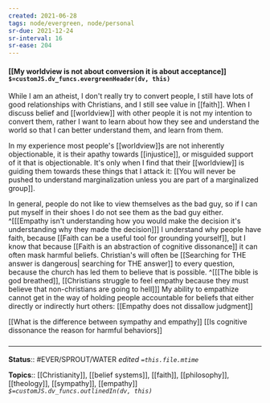 ```yaml
---
created: 2021-06-28
tags: node/evergreen, node/personal 
sr-due: 2021-12-24
sr-interval: 16
sr-ease: 204
---
```


#### [[My worldview is not about conversion it is about acceptance]] `$=customJS.dv_funcs.evergreenHeader(dv, this)`

While I am an atheist, I don't really try to convert people, I still have lots of good relationships with Christians, and I still see value in [[faith]]. When I discuss belief and [[worldview]] with other people it is not my intention to convert them, rather I want to learn about how they see and understand the world so that I can better understand them, and learn from them.

In my experience most people's [[worldview]]s are not inherently objectionable,
it is their apathy towards [[injustice]], or misguided support of it that is objectionable.
It's only when I find that their [[worldview]] is guiding them towards these things that I attack it:
[[You will never be pushed to understand marginalization unless you are part of a marginalized group]].

In general, people do not like to view themselves as the bad guy, so if I can put myself in their shoes I do not see them as the bad guy either.
^[[[Empathy isn't understanding how you would make the decision it's understanding why they made the decision]]]
I understand why people have faith, because [[Faith can be a useful tool for grounding yourself]],
but I know that because [[Faith is an abstraction of cognitive dissonance]] it can often mask harmful beliefs. Christian's will often be [[Searching for THE answer is dangerous| searching for THE answer]] to every question, because the church has led them to believe that is possible.
^[[[The bible is god breathed]], [[Christians struggle to feel empathy because they must believe that non-christians are going to hell]]]
My ability to empathize cannot get in the way of holding people accountable for beliefs
that either directly or indirectly hurt others:
[[Empathy does not dissallow judgment]]

[[What is the difference between sympathy and empathy]]
[[Is cognitive dissonance the reason for harmful behaviors]]
### <hr class="footnote"/>

**Status**:: #EVER/SPROUT/WATER 
*edited `=this.file.mtime`*

**Topics**:: [[Christianity]], [[belief systems]], [[faith]], [[philosophy]], [[theology]], [[sympathy]], [[empathy]]
*`$=customJS.dv_funcs.outlinedIn(dv, this)`*

